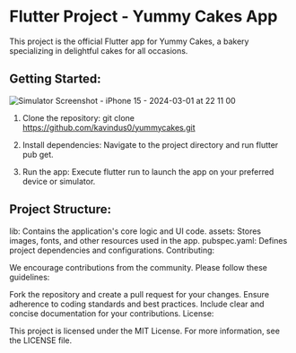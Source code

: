 # Flutter Project - Yummy Cakes App

This project is the official Flutter app for Yummy Cakes, a bakery specializing in delightful cakes for all occasions.

## Getting Started:

![Simulator Screenshot - iPhone 15 - 2024-03-01 at 22 11 00](https://github.com/kavindus0/yummycakes/assets/126804361/1d8cada7-3382-41ab-b5ed-f09a07b83dd0)


1. Clone the repository: git clone https://github.com/kavindus0/yummycakes.git
   
2. Install dependencies: Navigate to the project directory and run flutter pub get.
   
3. Run the app: Execute flutter run to launch the app on your preferred device or simulator.

## Project Structure:

lib: Contains the application's core logic and UI code.
assets: Stores images, fonts, and other resources used in the app.
pubspec.yaml: Defines project dependencies and configurations.
Contributing:

We encourage contributions from the community. Please follow these guidelines:

Fork the repository and create a pull request for your changes.
Ensure adherence to coding standards and best practices.
Include clear and concise documentation for your contributions.
License:

This project is licensed under the MIT License. For more information, see the LICENSE file.
